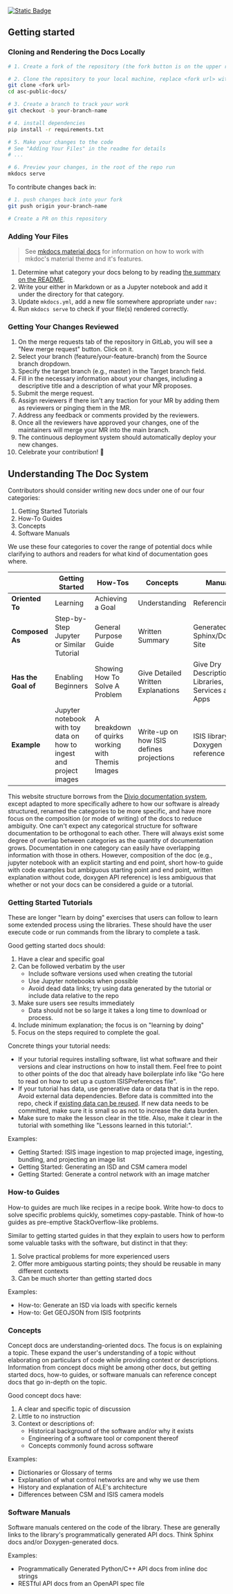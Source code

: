 [![Static Badge](https://img.shields.io/badge/docs-USGS%20Astro-blue?style=flat-square&link=https%3A%2F%2Fastrogeology.usgs.gov%2Fdocs%2F)](https://astrogeology.usgs.gov/docs/)

## Getting started

### Cloning and Rendering the Docs Locally

```bash
# 1. Create a fork of the repository (the fork button is on the upper right corner on GitHub)

# 2. Clone the repository to your local machine, replace <fork url> with your own fork.   
git clone <fork url>
cd asc-public-docs/

# 3. Create a branch to track your work
git checkout -b your-branch-name 

# 4. install dependencies 
pip install -r requirements.txt

# 5. Make your changes to the code
# See "Adding Your Files" in the readme for details
# ...

# 6. Preview your changes, in the root of the repo run
mkdocs serve
```

To contribute changes back in: 

```bash
# 1. push changes back into your fork
git push origin your-branch-name

# Create a PR on this repository 
```

### Adding Your Files

> See [mkdocs material docs](https://squidfunk.github.io/mkdocs-material/getting-started/) for information on how to work with mkdoc's material theme and it's features. 

1. Determine what category your docs belong to by reading [the summary on the README](#understanding-the-doc-system). 
2. Write your either in Markdown or as a Jupyter notebook and add it under the directory for that category. 
3. Update `mkdocs.yml`, add a new file somewhere appropriate under `nav:` 
4. Run `mkdocs serve` to check if your file(s) rendered correctly.

### Getting Your Changes Reviewed

1. On the merge requests tab of the repository in GitLab, you will see a "New merge request" button. Click on it.
1. Select your branch (feature/your-feature-branch) from the Source branch dropdown.
1. Specify the target branch (e.g., master) in the Target branch field.
1. Fill in the necessary information about your changes, including a descriptive title and a description of what your MR proposes.
1. Submit the merge request.
1. Assign reviewers if there isn't any traction for your MR by adding them as reviewers or pinging them in the MR.
1. Address any feedback or comments provided by the reviewers.
1. Once all the reviewers have approved your changes, one of the maintainers will merge your MR into the main branch.
1. The continuous deployment system should automatically deploy your new changes. 
1. Celebrate your contribution! :tada:

## Understanding The Doc System

Contributors should consider writing new docs under one of our four categories:
 
1. Getting Started Tutorials
1. How-To Guides 
1. Concepts 
1. Software Manuals

We use these four categories to cover the range of potential docs while clarifying to authors and readers for what kind of documentation goes where. 

|                 | Getting Started       | How-Tos                        | Concepts                   | Manuals                                               |
|-----------------|-----------------------|--------------------------------|----------------------------|-------------------------------------------------------|
| **Oriented To**     | Learning              | Achieving a Goal               | Understanding              | Referencing                                           |
| **Composed As**     | Step-by-Step Jupyter or Similar Tutorial | General Purpose Guide          | Written Summary            | Generated Sphinx/Doxygen Site                         |
| **Has the Goal of** | Enabling Beginners    | Showing How To Solve A Problem | Give Detailed Written Explanations | Give Dry Descriptions of Libraries, Services and Apps |
| **Example**  | Jupyter notebook with toy data on how to ingest and project images | A breakdown of quirks working with Themis Images  |   Write-up on how ISIS defines projections | ISIS library Doxygen reference |
 
This website structure borrows from the [Divio documentation system](https://documentation.divio.com/), except adapted to more specifically adhere to how our software is already structured, renamed the categories to be more specific, and have more focus on the composition (or mode of writing) of the docs to reduce ambiguity. One can't expect any categorical structure for software documentation to be orthogonal to each other. There will always exist some degree of overlap between categories as the quantity of documentation grows. Documentation in one category can easily have overlapping information with those in others. However, composition of the doc (e.g., jupyter notebook with an explicit starting and end point, short how-to guide with code examples but ambiguous starting point and end point, written explanation without code, doxygen API reference) is less ambiguous that whether or not your docs can be considered a guide or a tutorial.    


### Getting Started Tutorials

These are longer "learn by doing" exercises that users can follow to learn some extended process using the libraries. These should have the user execute code or run commands from the library to complete a task.

Good getting started docs should: 

1. Have a clear and specific goal
1. Can be followed verbatim by the user
    * Include software versions used when creating the tutorial
   * Use Jupyter notebooks when possible 
    * Avoid dead data links; try using data generated by the tutorial or include data relative to the repo
1. Make sure users see results immediately 
    * Data should not be so large it takes a long time to download or process.
1. Include minimum explanation; the focus is on "learning by doing"
1. Focus on the steps required to complete the goal. 

Concrete things your tutorial needs: 

- If your tutorial requires installing software, list what software and their versions and clear instructions on how to install them. Feel free to point to other points of the doc that already have boilerplate info like "Go here to read on how to set up a custom ISISPreferences file". 
- If your tutorial has data, use generative data or data that is in the repo. Avoid external data dependencies. Before data is committed into the repo, check if [existing data can be reused](./data/). If new data needs to be committed, make sure it is small so as not to increase the data burden.   
- Make sure to make the lesson clear in the title. Also, make it clear in the tutorial with something like "Lessons learned in this tutorial:". 


Examples: 
* Getting Started: ISIS image ingestion to map projected image, ingesting, bundling, and projecting an image list 
* Getting Started: Generating an ISD and CSM camera model
* Getting Started: Generate a control network with an image matcher 

### How-to Guides 

How-to guides are much like recipes in a recipe book. Write how-to docs to solve specific problems quickly, sometimes copy-pastable. Think of how-to guides as pre-emptive StackOverflow-like problems.

Similar to getting started guides in that they explain to users how to perform some valuable tasks with the software, but distinct in that they:

1. Solve practical problems for more experienced users
1. Offer more ambiguous starting points; they should be reusable in many different contexts 
1. Can be much shorter than getting started docs

Examples: 
* How-to: Generate an ISD via loads with specific kernels
* How-to: Get GEOJSON from ISIS footprints

### Concepts 

Concept docs are understanding-oriented docs. The focus is on explaining a topic. These expand the user's understanding of a topic without elaborating on particulars of code while providing context or descriptions. Information from concept docs might be among other docs, but getting started docs, how-to guides, or software manuals can reference concept docs that go in-depth on the topic. 

Good concept docs have: 

1. A clear and specific topic of discussion   
1. Little to no instruction 
1. Context or descriptions of: 
    * Historical background of the software and/or why it exists
    * Engineering of a software tool or component thereof 
    * Concepts commonly found across software 

Examples:
* Dictionaries or Glossary of terms
* Explanation of what control networks are and why we use them
* History and explanation of ALE's architecture 
* Differences between CSM and ISIS camera models 

### Software Manuals 

Software manuals centered on the code of the library. These are generally links to the library's programmatically generated API docs. Think Sphinx docs and/or Doxygen-generated docs. 

Examples: 
* Programmatically Generated Python/C++ API docs from inline doc strings
* RESTful API docs from an OpenAPI spec file 
